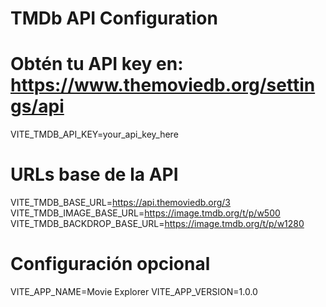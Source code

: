 # TMDb API Configuration
# Obtén tu API key en: https://www.themoviedb.org/settings/api
VITE_TMDB_API_KEY=your_api_key_here

# URLs base de la API
VITE_TMDB_BASE_URL=https://api.themoviedb.org/3
VITE_TMDB_IMAGE_BASE_URL=https://image.tmdb.org/t/p/w500
VITE_TMDB_BACKDROP_BASE_URL=https://image.tmdb.org/t/p/w1280

# Configuración opcional
VITE_APP_NAME=Movie Explorer
VITE_APP_VERSION=1.0.0